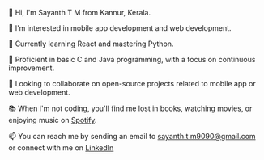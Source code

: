 👋 Hi, I'm Sayanth T M from Kannur, Kerala.

👀 I'm interested in mobile app development and web development.

🌱 Currently learning React and mastering Python.

🎯 Proficient in basic C and Java programming, with a focus on continuous improvement.

💞️ Looking to collaborate on open-source projects related to mobile app or web development.

📚 When I'm not coding, you'll find me lost in books, watching movies, or enjoying music on [Spotify](https://open.spotify.com/user/200iwi2ev4ilm139cwlqja6ns).

📫 You can reach me by sending an email to [sayanth.t.m9090@gmail.com](mailto:sayanth.t.m9090@gmail.com) or connect with me on [LinkedIn](https://www.linkedin.com/in/sayanth-t-m-889759218/)